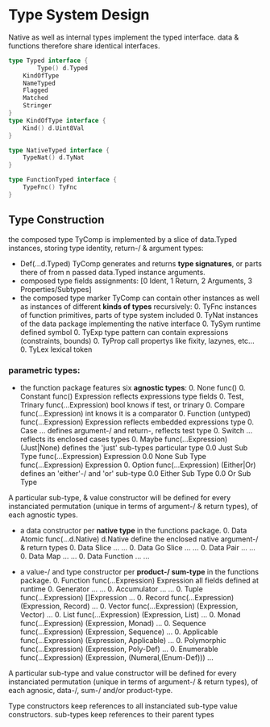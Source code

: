 # Type System Design

Native as well as internal types implement the typed interface. data & functions therefore share identical interfaces.

```go
type Typed interface {
        Type() d.Typed
	KindOfType
	NameTyped
	Flagged
	Matched
	Stringer
}
type KindOfType interface {
	Kind() d.Uint8Val
}

type NativeTyped interface {
	TypeNat() d.TyNat
}

type FunctionTyped interface {
	TypeFnc() TyFnc
}

```

## Type Construction

the composed type TyComp is implemented by a slice of data.Typed instances, storing type identity, return-/ & argument types:

  - Def(...d.Typed) TyComp generates and returns **type signatures**, or parts there of from n passed data.Typed instance arguments.
  - composed type fields assignments: [0 Ident, 1 Return, 2 Arguments, 3 Properties/Subtypes]
  - the composed type marker TyComp can contain other instances as well as instances of different **kinds of types** recursively:
    0. TyFnc   instances of function primitives, parts of type system included
    0. TyNat   instances of the data package implementing the native interface
    0. TySym   runtime defined symbol
    0. TyExp   type pattern can contain expressions (constraints, bounds)
    0. TyProp  call propertys like fixity, lazynes, etc‥.
    0. TyLex   lexical token

### parametric types:

  - the function package features six **agnostic types**:
    0. None                 func()
    0. Constant             func() Expression                   reflects expressions type fields
    0. Test, Trinary        func(...Expression) bool            knows if test, or trinary 
    0. Compare              func(...Expression) int             knows it is a comparator
    0. Function (untyped)   func(...Expression) Expression      reflects embedded expressions type
    0. Case                 ‥.                                  defines argument-/ and return-, reflects test type
    0. Switch               ‥.                                  reflects its enclosed cases types
    0. Maybe                func(...Expression) (Just|None)     defines the 'just' sub-types particular type
      0.0 Just Sub Type       func(...Expression) Expression
      0.0 None Sub Type       func(...Expression) Expression
    0. Option               func(...Expression) (Either|Or)     defines an 'either'-/ and 'or' sub-type
      0.0 Either Sub Type
      0.0 Or Sub Type

A particular sub-type, & value constructor will be defined for every instanciated permutation (unique in terms of argument-/ & return types), of each agnostic types.

  - a data constructor per **native type** in the functions package.
    0. Data Atomic    func(...d.Native) d.Native  define the enclosed native argument-/ & return types
    0. Data Slice     ‥.                          ‥.
    0. Data Go Slice  ‥.                          ‥.
    0. Data Pair      ‥.                          ‥.
    0. Data Map       ‥.                          ‥.
    0. Data Function  ‥.                          ‥.

  - a value-/ and type constructor per **product-/ sum-type** in the functions package.
    0. Function     func(...Expression) Expression                          all fields defined at runtime
    0. Generator    ‥.                                                      ‥.
    0. Accumulator  ‥.                                                      ‥.
    0. Tuple        func(...Expression) []Expression                        ‥.
    0. Record       func(...Expression) (Expression, Record)                ‥.
    0. Vector       func(...Expression) (Expression, Vector)                ‥.
    0. List         func(...Expression) (Expression, List)                  ‥.
    0. Monad        func(...Expression) (Expression, Monad)                 ‥.
    0. Sequence     func(...Expression) (Expression, Sequence)              ‥.
    0. Applicable   func(...Expression) (Expression, Applicable)            ‥.
    0. Polymorphic  func(...Expression) (Expression, Poly-Def)              ‥.
    0. Enumerable   func(...Expression) (Expression, (Numeral,(Enum-Def)))  ‥.


A particular sub-type and value constructor will be defined for every instanciated permutation (unique in terms of argument-/ & return types), of each agnosic, data-/, sum-/ and/or product-type. 

Type constructors keep references to all instanciated sub-type value constructors. sub-types keep references to their parent types
